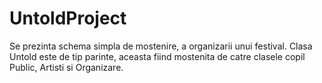 # UntoldProject
Se prezinta schema simpla de mostenire, a organizarii unui festival.
Clasa Untold este de tip parinte, aceasta fiind mostenita de catre clasele copil Public, Artisti si Organizare.
